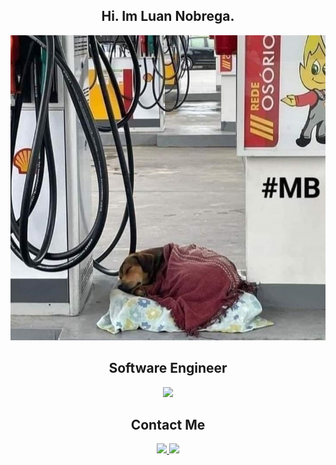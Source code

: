 <h2 align="center">Hi. Im Luan Nobrega.</h2>

<p>
 <img src="Dog.jpg" />
</p>




<h2 align="center">Software Engineer</h2>
<p align="center">

  <a href="https://skillicons.dev">
    <img src="https://skillicons.dev/icons?i=nestjs,nextjs,ts,prisma,nodejs,react,sqlite,figma,postgres,ffmpeg,redux&perline=5" />
  </a>
</p>

<h2 align="center">Contact Me</h2>

<p align="center">
 <a href="https://www.linkedin.com/in/luannofe/">
   <img src="https://skillicons.dev/icons?i=linkedin" />
 </>
 <a href="https://www.instagram.com/luannofe/">
   <img src="https://skillicons.dev/icons?i=instagram" />
 </>
</p>
